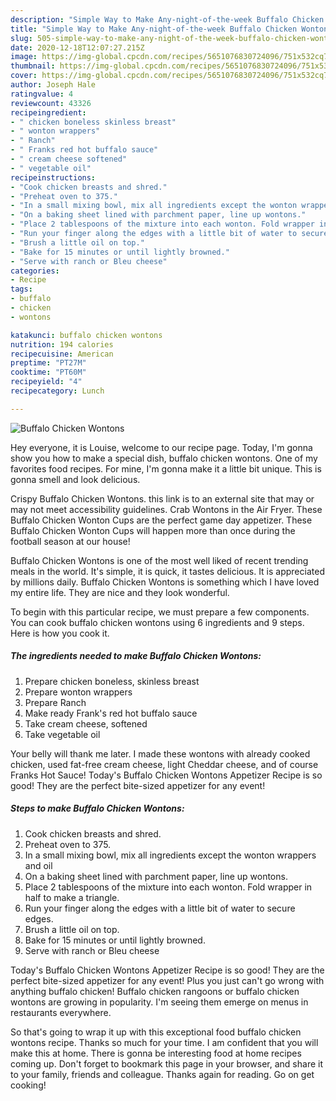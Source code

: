 ```yaml
---
description: "Simple Way to Make Any-night-of-the-week Buffalo Chicken Wontons"
title: "Simple Way to Make Any-night-of-the-week Buffalo Chicken Wontons"
slug: 505-simple-way-to-make-any-night-of-the-week-buffalo-chicken-wontons
date: 2020-12-18T12:07:27.215Z
image: https://img-global.cpcdn.com/recipes/5651076830724096/751x532cq70/buffalo-chicken-wontons-recipe-main-photo.jpg
thumbnail: https://img-global.cpcdn.com/recipes/5651076830724096/751x532cq70/buffalo-chicken-wontons-recipe-main-photo.jpg
cover: https://img-global.cpcdn.com/recipes/5651076830724096/751x532cq70/buffalo-chicken-wontons-recipe-main-photo.jpg
author: Joseph Hale
ratingvalue: 4
reviewcount: 43326
recipeingredient:
- " chicken boneless skinless breast"
- " wonton wrappers"
- " Ranch"
- " Franks red hot buffalo sauce"
- " cream cheese softened"
- " vegetable oil"
recipeinstructions:
- "Cook chicken breasts and shred."
- "Preheat oven to 375."
- "In a small mixing bowl, mix all ingredients except the wonton wrappers and oil"
- "On a baking sheet lined with parchment paper, line up wontons."
- "Place 2 tablespoons of the mixture into each wonton. Fold wrapper in half to make a triangle."
- "Run your finger along the edges with a little bit of water to secure edges."
- "Brush a little oil on top."
- "Bake for 15 minutes or until lightly browned."
- "Serve with ranch or Bleu cheese"
categories:
- Recipe
tags:
- buffalo
- chicken
- wontons

katakunci: buffalo chicken wontons 
nutrition: 194 calories
recipecuisine: American
preptime: "PT27M"
cooktime: "PT60M"
recipeyield: "4"
recipecategory: Lunch

---
```



![Buffalo Chicken Wontons](https://img-global.cpcdn.com/recipes/5651076830724096/751x532cq70/buffalo-chicken-wontons-recipe-main-photo.jpg)

Hey everyone, it is Louise, welcome to our recipe page. Today, I'm gonna show you how to make a special dish, buffalo chicken wontons. One of my favorites food recipes. For mine, I'm gonna make it a little bit unique. This is gonna smell and look delicious.

Crispy Buffalo Chicken Wontons. this link is to an external site that may or may not meet accessibility guidelines. Crab Wontons in the Air Fryer. These Buffalo Chicken Wonton Cups are the perfect game day appetizer. These Buffalo Chicken Wonton Cups will happen more than once during the football season at our house!

Buffalo Chicken Wontons is one of the most well liked of recent trending meals in the world. It's simple, it is quick, it tastes delicious. It is appreciated by millions daily. Buffalo Chicken Wontons is something which I have loved my entire life. They are nice and they look wonderful.


To begin with this particular recipe, we must prepare a few components. You can cook buffalo chicken wontons using 6 ingredients and 9 steps. Here is how you cook it.

<!--inarticleads1-->

##### The ingredients needed to make Buffalo Chicken Wontons:

1. Prepare  chicken boneless, skinless breast
1. Prepare  wonton wrappers
1. Prepare  Ranch
1. Make ready  Frank&#39;s red hot buffalo sauce
1. Take  cream cheese, softened
1. Take  vegetable oil


Your belly will thank me later. I made these wontons with already cooked chicken, used fat-free cream cheese, light Cheddar cheese, and of course Franks Hot Sauce! Today&#39;s Buffalo Chicken Wontons Appetizer Recipe is so good! They are the perfect bite-sized appetizer for any event! 

<!--inarticleads2-->

##### Steps to make Buffalo Chicken Wontons:

1. Cook chicken breasts and shred.
1. Preheat oven to 375.
1. In a small mixing bowl, mix all ingredients except the wonton wrappers and oil
1. On a baking sheet lined with parchment paper, line up wontons.
1. Place 2 tablespoons of the mixture into each wonton. Fold wrapper in half to make a triangle.
1. Run your finger along the edges with a little bit of water to secure edges.
1. Brush a little oil on top.
1. Bake for 15 minutes or until lightly browned.
1. Serve with ranch or Bleu cheese


Today&#39;s Buffalo Chicken Wontons Appetizer Recipe is so good! They are the perfect bite-sized appetizer for any event! Plus you just can&#39;t go wrong with anything buffalo chicken! Buffalo chicken rangoons or buffalo chicken wontons are growing in popularity. I&#39;m seeing them emerge on menus in restaurants everywhere. 

So that's going to wrap it up with this exceptional food buffalo chicken wontons recipe. Thanks so much for your time. I am confident that you will make this at home. There is gonna be interesting food at home recipes coming up. Don't forget to bookmark this page in your browser, and share it to your family, friends and colleague. Thanks again for reading. Go on get cooking!
